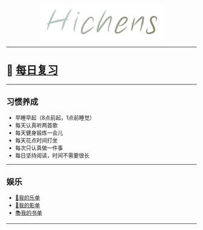 <div align=center><img src=./main_pic/logo.png></div>



<hr>

# :middle_finger: [每日复习](./review.md:middle_finger:)

<hr>

## 习惯养成

- 早睡早起（8点前起，1点前睡觉）
- 每天认真听两首歌
- 每天健身锻炼一会儿
- 每天花点时间打坐
- 每次只认真做一件事
- 每日坚持阅读，时间不需要很长

<hr>

## 娱乐
- [:musical_note:我的乐单](./Read/music.md)
- [:movie_camera:我的影单](./Read/movie.md)
- [:books:我的书单](./Read/book.md)

<hr>



